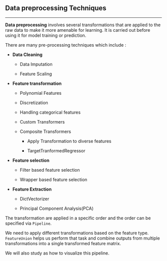 ## Data preprocessing Techniques

___
**Data preprocessing** involves several transformations that are applied to the raw data to make it more amenable for learning. It is carried out before using it for model training or prediction.

There are many pre-processing techniques which include : 
* **Data Cleaning**
    * Data Imputation

    * Feature Scaling

* **Feature transformation**
    * Polynomial Features

    * Discretization

    * Handling categorical features

    * Custom Transformers

    * Composite Transformers

        * Apply Transformation to diverse features

        * TargetTranformedRegressor

* **Feature selection**
    * Filter based feature selection

    * Wrapper based feature selection

* **Feature Extraction**
    * DictVectorizer
    
    * Principal Component Analysis(PCA)

The transformation are applied in a specific order and the order can be specified via `Pipeline`.

We need to apply different transformations based on the feature type. `FeatureUnion` helps us perform that task and combine outputs from multiple transformations into a single transformed feature matrix.

We will also study as how to visualize this pipeline.


